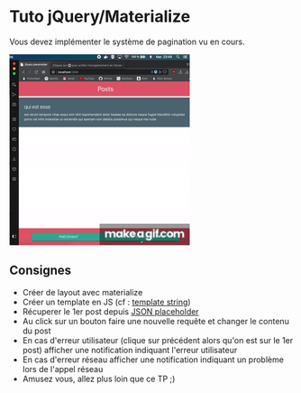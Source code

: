 # Tuto jQuery/Materialize

Vous devez implémenter le système de pagination vu en cours.

![gif](example.gif "Demo")

## Consignes

- Créer de layout avec materialize
- Créer un template en JS (cf : [template string](https://developer.mozilla.org/fr/docs/Web/JavaScript/Reference/Littéraux_gabarits))
- Récuperer le 1er post depuis [JSON placeholder](https://jsonplaceholder.typicode.com)
- Au click sur un bouton faire une nouvelle requête et changer le contenu du post
- En cas d'erreur utilisateur (clique sur précédent alors qu'on est sur le 1er post) afficher une notification indiquant l'erreur utilisateur
- En cas d'erreur réseau afficher une notification indiquant un problème lors de l'appel réseau
- Amusez vous, allez plus loin que ce TP ;)
